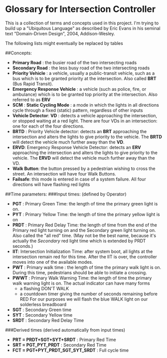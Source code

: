 # Glossary for Intersection Controller
This is a collection of terms and concepts used in this project.  I'm
trying to build up a "Ubiquitous Language" as described by Eric Evans
in his seminal text "Domain-Driven Design", 2004, Addison-Wesley.

The following lists might eventually be replaced by tables

##Concepts:


- **Primary Road** : the busier road of the two intersecting roads
- **Secondary Road** : the less busy road of the two intersecting
  roads
- **Priority Vehicle** : a vehicle, usually a public-transit vehicle,
  such as a bus which is to be granted priority at the intersection.
  Also called **BRT** (Bus Rapid Transit).
- **Emergency Response Vehicle** : a vehicle (such as police, fire, or
  ambulance) which is to be granted top priority at the intersection.
  Also referred to as **ERV**
- **SCM** : **Static Cycling Mode** : a mode in which the lights in
  all directions cycle through a fixed (static) pattern, regardless of
  other inputs
- **Vehicle Detector**: **VD** : detects a vehicle approaching the
  intersection, or stopped waiting at a red light.  There are four VDs
  in an intersection: one for each of the four directions.
- **BRTD** : Priority Vehicle detector: detects an **BRT** approaching
  the intersection and alters the lights to give priority to the
  vehicle.  The **BRTD** will detect the vehicle much further away
  than the **VD**.
- **ERVD**: Emergency Response Vehicle Detector: detects an **ERV**
  approaching the intersection and alters the lights to give priority
  to the vehicle.  The **ERVD** will detect the vehicle much further
  away than the VD.
- **Walk Button**: the button pressed by a pedestrian wishing to cross
  the street.  An intersection will have four Walk Buttons.
- **Failsafe**: this mode is entered in case of a system failure.  All
  four directions will have flashing red lights

##Time parameters:
###Input times: (defined by Operator)

- **PGT** : Primary Green Time: the length of time the primary green
  light is on.
- **PYT** : Primary Yellow Time: the length of time the primary yellow
  light is on
- **PRDT** : Primary Red Delay Time: the length of time from the end
  of the Primary red light turning on and the Secondary green light
  turning on.  Also called the "all red" time.  (May not be the best
  name, because it's actually the <i>Secondary</i> red light time
  which is extended by PRDT seconds.)
- **IIT**: Intersection Initialization Time: after system boot, all lights
  at the intersection remain red for this time.  After the IIT is
  over, the controller moves into one of the available modes.
- **PWT** : Primary walk time : the length of time the primary walk light
  is on.  During this time, pedestrians should be able to initiate a
  crossing.
- **PWWT** : Primary Walk Warning Time: the length of time the primary
  walk warning light is on.  The actual indicator can have many forms
  - a flashing DON'T WALK
  - a countdown timer giving the number of seconds remaining before
  RED For our purposes we will flash the blue WALK light on our
  solderless breadboard
- **SGT** : Secondary Green time
- **SYT** : Secondary Yellow time
- **SRDT** : Secondary Red Delay Time

###Derived times (derived automatically from input times)
- **PRT = PRDT+SGT+SYT+SRDT** : Primary Red Time
- **SRT = PGT_PYT_PRDT** : Secondary Red Time
- **FCT = PGT+PYT_PRDT_SGT_SYT_SRDT** : Full cycle time
